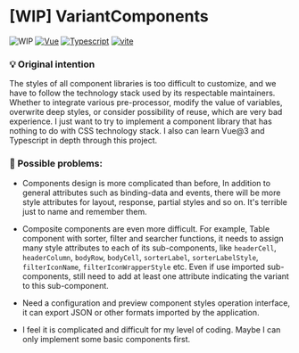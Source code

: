 # [WIP] VariantComponents

![WIP](https://img.shields.io/badge/-WIP-red)
[![Vue](https://img.shields.io/npm/v/vue/next?color=41B883&label=Vue&logo=vue.js)](https://github.com/vuejs/vue-next)
[![Typescript](https://img.shields.io/badge/Typescript-informational?logo=Typescript&color=3178c6&logoColor=white)](https://github.com/microsoft/TypeScript)
[![vite](https://img.shields.io/npm/v/vite?label=Vite&color=41B883)](<(https://github.com/vitejs/vite)>)

### 💡 Original intention

The styles of all component libraries is too difficult to customize, and we have to follow the technology stack used by its respectable maintainers. Whether to integrate various pre-processor, modify the value of variables, overwrite deep styles, or consider possibility of reuse, which are very bad experience. I just want to try to implement a component library that has nothing to do with CSS technology stack. I also can learn Vue@3 and Typescript in depth through this project.

### 🚨 Possible problems:

- Components design is more complicated than before, In addition to general attributes such as binding-data and events, there will be more style attributes for layout, response, partial styles and so on. It's terrible just to name and remember them.

- Composite components are even more difficult. For example, Table component with sorter, filter and searcher functions, it needs to assign many style attributes to each of its sub-components, like `headerCell`, `headerColumn`, `bodyRow`, `bodyCell`, `sorterLabel`, `sorterLabelStyle`, `filterIconName`, `filterIconWrapperStyle` etc. Even if use imported sub-components, still need to add at least one attribute indicating the variant to this sub-component.

- Need a configuration and preview component styles operation interface, it can export JSON or other formats imported by the application.

- I feel it is complicated and difficult for my level of coding. Maybe I can only implement some basic components first.
